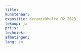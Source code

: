 ```yaml
---
title: 
kunstenaar: 
expositie: Keramiekhalte Π2 2023
tekoop: ja
prijs: 
techniek: 
afmetingen: 
lang: en
---
```


